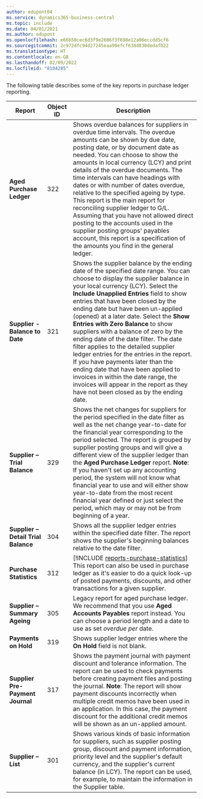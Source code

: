 ```yaml
---
author: edupont04
ms.service: dynamics365-business-central
ms.topic: include
ms.date: 04/01/2021
ms.author: edupont
ms.openlocfilehash: e66b50cec6d3f9e2606f3f698e12a06eccdd5cf6
ms.sourcegitcommit: 2c972dfc94d27245eaa99efcf638d030dedafb22
ms.translationtype: HT
ms.contentlocale: en-GB
ms.lasthandoff: 02/09/2022
ms.locfileid: "8104285"
---
```

The following table describes some of the key reports in purchase ledger reporting.

| Report | Object ID | Description |
|--|--|--|
| **Aged Purchase Ledger** | 322|Shows overdue balances for suppliers in overdue time intervals. The overdue amounts can be shown by due date, posting date, or by document date as needed. You can choose to show the amounts in local currency (LCY) and print details of the overdue documents. The time intervals can have headings with dates or with number of dates overdue, relative to the specified ageing by type.<br>This report is the main report for reconciling supplier ledger to G/L. Assuming that you have not allowed direct posting to the accounts used in the supplier posting groups' payables account, this report is a specification of the amounts you find in the general ledger.|
| **Supplier - Balance to Date** | 321 | Shows the supplier balance by the ending date of the specified date range. You can choose to display the supplier balance in your local currency (LCY). Select the **Include Unapplied Entries** field to show entries that have been closed by the ending date but have been un-applied (opened) at a later date. Select the **Show Entries with Zero Balance** to show suppliers with a balance of zero by the ending date of the date filter. The date filter applies to the detailed supplier ledger entries for the entries in the report. If you have payments later than the ending date that have been applied to invoices in within the date range, the invoices will appear in the report as they have not been closed as by the ending date. |
| **Supplier – Trial Balance** | 329 | Shows the net changes for suppliers for the period specified in the date filter as well as the net change year-to-date for the financial year corresponding to the period selected. The report is grouped by supplier posting groups and will give a different view of the supplier ledger than the **Aged Purchase Ledger** report. **Note**: If you haven't set up any accounting period, the system will not know what financial year to use and will either show year-to-date from the most recent financial year defined or just select the period, which may or may not be from beginning of a year.|
| **Supplier – Detail Trial Balance** | 304 | Shows all the supplier ledger entries within the specified date filter. The report shows the supplier's beginning balances relative to the date filter. |
| **Purchase Statistics** |312 |[!INCLUDE [reports-purchase-statistics](reports-purchase-statistics.md)]<br>This report can also be used in purchase ledger as it's easier to do a quick look-up of posted payments, discounts, and other transactions for a given supplier.|
|**Supplier – Summary Ageing**|305| Legacy report for aged purchase ledger. We recommend that you use **Aged Accounts Payables** report instead. You can choose a period length and a date to use as set *overdue per* date.|
|**Payments on Hold**|319|Shows supplier ledger entries where the **On Hold** field is not blank.|
|**Supplier Pre-Payment Journal**|317|Shows the payment journal with payment discount and tolerance information. The report can be used to check payments before creating payment files and posting the journal. **Note**: The report will show payment discounts incorrectly when multiple credit memos have been used in an application. In this case, the payment discount for the additional credit memos will be shown as an un-applied amount.|
|**Supplier – List**|301|Shows various kinds of basic information for suppliers, such as supplier posting group, discount and payment information, priority level and the supplier's default currency, and the supplier's current balance (in LCY). The report can be used, for example, to maintain the information in the Supplier table.|
